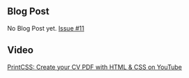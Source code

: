## Blog Post

No Blog Post yet. [Issue #11](https://github.com/azettl/printcss.examples/issues/11)

## Video

[PrintCSS: Create your CV PDF with HTML & CSS on YouTube](https://youtu.be/EHRw_cOSs00)